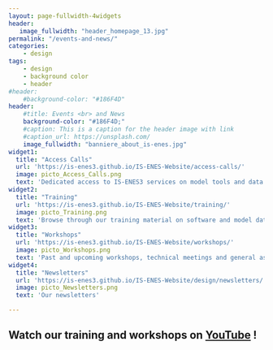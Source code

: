```yaml
---
layout: page-fullwidth-4widgets
header:
   image_fullwidth: "header_homepage_13.jpg"
permalink: "/events-and-news/"
categories:
    - design
tags:
    - design
    - background color
    - header
#header:
    #background-color: "#186F4D"
header:
    #title: Events <br> and News
    background-color: "#186F4D;"
    #caption: This is a caption for the header image with link
    #caption_url: https://unsplash.com/
    image_fullwidth: "banniere_about_is-enes.jpg"
widget1:
  title: "Access Calls"
  url: 'https://is-enes3.github.io/IS-ENES-Website/access-calls/'
  image: picto_Access_Calls.png
  text: 'Dedicated access to IS-ENES3 services on model tools and data analytics service'
widget2:
  title: "Training"
  url: 'https://is-enes3.github.io/IS-ENES-Website/training/'
  image: picto_Training.png
  text: 'Browse through our training material on software and model data'
widget3:
  title: "Workshops"
  url: 'https://is-enes3.github.io/IS-ENES-Website/workshops/'
  image: picto_Workshops.png
  text: 'Past and upcoming workshops, technical meetings and general assemblies'
widget4:
  title: "Newsletters"
  url: 'https://is-enes3.github.io/IS-ENES-Website/design/newsletters/'
  image: picto_Newsletters.png
  text: 'Our newsletters'

---
```


## Watch our training and workshops on [YouTube](https://is-enes3.github.io/IS-ENES-Website/lectures-tutorials-webinars/) !
